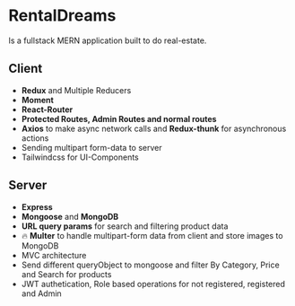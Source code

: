 # RentalDreams

Is a fullstack MERN application built to do real-estate.

## Client

- **Redux** and Multiple Reducers
- **Moment**
- **React-Router**
- **Protected Routes, Admin Routes and normal routes**
- **Axios** to make async network calls and **Redux-thunk** for asynchronous actions
- Sending multipart form-data to server
- Tailwindcss for UI-Components

## Server

- **Express**
- **Mongoose** and **MongoDB**
- **URL query params** for search and filtering product data
- 🔥 **Multer** to handle multipart-form data from client and store images to MongoDB
- MVC architecture
- Send different queryObject to mongoose and filter By Category, Price and Search for products
- JWT authetication, Role based operations for not registered, registered and Admin



